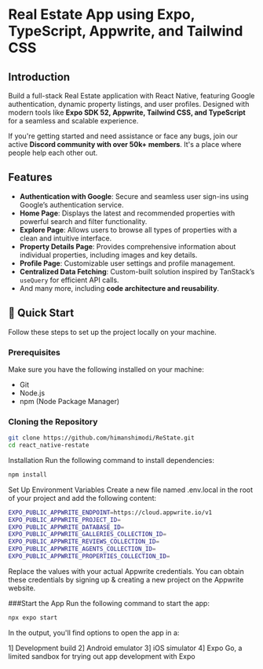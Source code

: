 # Real Estate App using Expo, TypeScript, Appwrite, and Tailwind CSS

## Introduction
Build a full-stack Real Estate application with React Native, featuring Google authentication, dynamic property listings, and user profiles. Designed with modern tools like **Expo SDK 52, Appwrite, Tailwind CSS, and TypeScript** for a seamless and scalable experience.

If you're getting started and need assistance or face any bugs, join our active **Discord community with over 50k+ members**. It's a place where people help each other out.

## Features

- **Authentication with Google**: Secure and seamless user sign-ins using Google’s authentication service.
- **Home Page**: Displays the latest and recommended properties with powerful search and filter functionality.
- **Explore Page**: Allows users to browse all types of properties with a clean and intuitive interface.
- **Property Details Page**: Provides comprehensive information about individual properties, including images and key details.
- **Profile Page**: Customizable user settings and profile management.
- **Centralized Data Fetching**: Custom-built solution inspired by TanStack’s `useQuery` for efficient API calls.
- And many more, including **code architecture and reusability**.

## 🤸 Quick Start
Follow these steps to set up the project locally on your machine.

### Prerequisites
Make sure you have the following installed on your machine:

- Git
- Node.js
- npm (Node Package Manager)

### Cloning the Repository
```sh
git clone https://github.com/himanshimodi/ReState.git
cd react_native-restate
```

Installation
Run the following command to install dependencies:
```sh
npm install
```

Set Up Environment Variables
Create a new file named .env.local in the root of your project and add the following content:

```sh
EXPO_PUBLIC_APPWRITE_ENDPOINT=https://cloud.appwrite.io/v1
EXPO_PUBLIC_APPWRITE_PROJECT_ID=
EXPO_PUBLIC_APPWRITE_DATABASE_ID=
EXPO_PUBLIC_APPWRITE_GALLERIES_COLLECTION_ID=
EXPO_PUBLIC_APPWRITE_REVIEWS_COLLECTION_ID=
EXPO_PUBLIC_APPWRITE_AGENTS_COLLECTION_ID=
EXPO_PUBLIC_APPWRITE_PROPERTIES_COLLECTION_ID=
```

Replace the values with your actual Appwrite credentials. You can obtain these credentials by signing up & creating a new project on the Appwrite website.

###Start the App
Run the following command to start the app:
```sh
npx expo start
```

In the output, you'll find options to open the app in a:

1] Development build
2] Android emulator
3] iOS simulator
4] Expo Go, a limited sandbox for trying out app development with Expo
